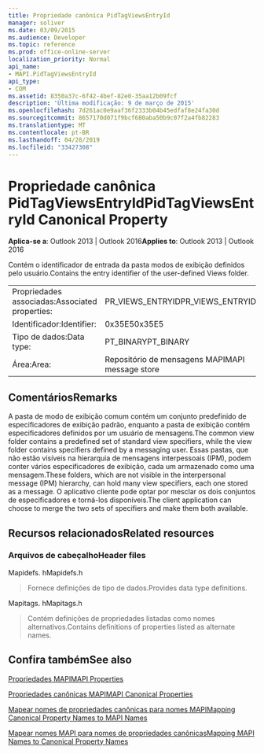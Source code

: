 ```yaml
---
title: Propriedade canônica PidTagViewsEntryId
manager: soliver
ms.date: 03/09/2015
ms.audience: Developer
ms.topic: reference
ms.prod: office-online-server
localization_priority: Normal
api_name:
- MAPI.PidTagViewsEntryId
api_type:
- COM
ms.assetid: 8350a37c-6f42-4bef-82e0-35aa12b09fcf
description: 'Última modificação: 9 de março de 2015'
ms.openlocfilehash: 7d261ac0e9aaf36f2333b04b45edfaf8e24fa30d
ms.sourcegitcommit: 8657170d071f9bcf680aba50b9c07f2a4fb82283
ms.translationtype: MT
ms.contentlocale: pt-BR
ms.lasthandoff: 04/28/2019
ms.locfileid: "33427308"
---
```

# <a name="pidtagviewsentryid-canonical-property"></a><span data-ttu-id="9ae68-103">Propriedade canônica PidTagViewsEntryId</span><span class="sxs-lookup"><span data-stu-id="9ae68-103">PidTagViewsEntryId Canonical Property</span></span>

  
  
<span data-ttu-id="9ae68-104">**Aplica-se a**: Outlook 2013 | Outlook 2016</span><span class="sxs-lookup"><span data-stu-id="9ae68-104">**Applies to**: Outlook 2013 | Outlook 2016</span></span> 
  
<span data-ttu-id="9ae68-105">Contém o identificador de entrada da pasta modos de exibição definidos pelo usuário.</span><span class="sxs-lookup"><span data-stu-id="9ae68-105">Contains the entry identifier of the user-defined Views folder.</span></span>
  
|||
|:-----|:-----|
|<span data-ttu-id="9ae68-106">Propriedades associadas:</span><span class="sxs-lookup"><span data-stu-id="9ae68-106">Associated properties:</span></span>  <br/> |<span data-ttu-id="9ae68-107">PR_VIEWS_ENTRYID</span><span class="sxs-lookup"><span data-stu-id="9ae68-107">PR_VIEWS_ENTRYID</span></span>  <br/> |
|<span data-ttu-id="9ae68-108">Identificador:</span><span class="sxs-lookup"><span data-stu-id="9ae68-108">Identifier:</span></span>  <br/> |<span data-ttu-id="9ae68-109">0x35E5</span><span class="sxs-lookup"><span data-stu-id="9ae68-109">0x35E5</span></span>  <br/> |
|<span data-ttu-id="9ae68-110">Tipo de dados:</span><span class="sxs-lookup"><span data-stu-id="9ae68-110">Data type:</span></span>  <br/> |<span data-ttu-id="9ae68-111">PT_BINARY</span><span class="sxs-lookup"><span data-stu-id="9ae68-111">PT_BINARY</span></span>  <br/> |
|<span data-ttu-id="9ae68-112">Área:</span><span class="sxs-lookup"><span data-stu-id="9ae68-112">Area:</span></span>  <br/> |<span data-ttu-id="9ae68-113">Repositório de mensagens MAPI</span><span class="sxs-lookup"><span data-stu-id="9ae68-113">MAPI message store</span></span>  <br/> |
   
## <a name="remarks"></a><span data-ttu-id="9ae68-114">Comentários</span><span class="sxs-lookup"><span data-stu-id="9ae68-114">Remarks</span></span>

<span data-ttu-id="9ae68-115">A pasta de modo de exibição comum contém um conjunto predefinido de especificadores de exibição padrão, enquanto a pasta de exibição contém especificadores definidos por um usuário de mensagens.</span><span class="sxs-lookup"><span data-stu-id="9ae68-115">The common view folder contains a predefined set of standard view specifiers, while the view folder contains specifiers defined by a messaging user.</span></span> <span data-ttu-id="9ae68-116">Essas pastas, que não estão visíveis na hierarquia de mensagens interpessoais (IPM), podem conter vários especificadores de exibição, cada um armazenado como uma mensagem.</span><span class="sxs-lookup"><span data-stu-id="9ae68-116">These folders, which are not visible in the interpersonal message (IPM) hierarchy, can hold many view specifiers, each one stored as a message.</span></span> <span data-ttu-id="9ae68-117">O aplicativo cliente pode optar por mesclar os dois conjuntos de especificadores e torná-los disponíveis.</span><span class="sxs-lookup"><span data-stu-id="9ae68-117">The client application can choose to merge the two sets of specifiers and make them both available.</span></span>
  
## <a name="related-resources"></a><span data-ttu-id="9ae68-118">Recursos relacionados</span><span class="sxs-lookup"><span data-stu-id="9ae68-118">Related resources</span></span>

### <a name="header-files"></a><span data-ttu-id="9ae68-119">Arquivos de cabeçalho</span><span class="sxs-lookup"><span data-stu-id="9ae68-119">Header files</span></span>

<span data-ttu-id="9ae68-120">Mapidefs. h</span><span class="sxs-lookup"><span data-stu-id="9ae68-120">Mapidefs.h</span></span>
  
> <span data-ttu-id="9ae68-121">Fornece definições de tipo de dados.</span><span class="sxs-lookup"><span data-stu-id="9ae68-121">Provides data type definitions.</span></span>
    
<span data-ttu-id="9ae68-122">Mapitags. h</span><span class="sxs-lookup"><span data-stu-id="9ae68-122">Mapitags.h</span></span>
  
> <span data-ttu-id="9ae68-123">Contém definições de propriedades listadas como nomes alternativos.</span><span class="sxs-lookup"><span data-stu-id="9ae68-123">Contains definitions of properties listed as alternate names.</span></span>
    
## <a name="see-also"></a><span data-ttu-id="9ae68-124">Confira também</span><span class="sxs-lookup"><span data-stu-id="9ae68-124">See also</span></span>



[<span data-ttu-id="9ae68-125">Propriedades MAPI</span><span class="sxs-lookup"><span data-stu-id="9ae68-125">MAPI Properties</span></span>](mapi-properties.md)
  
[<span data-ttu-id="9ae68-126">Propriedades canônicas MAPI</span><span class="sxs-lookup"><span data-stu-id="9ae68-126">MAPI Canonical Properties</span></span>](mapi-canonical-properties.md)
  
[<span data-ttu-id="9ae68-127">Mapear nomes de propriedades canônicas para nomes MAPI</span><span class="sxs-lookup"><span data-stu-id="9ae68-127">Mapping Canonical Property Names to MAPI Names</span></span>](mapping-canonical-property-names-to-mapi-names.md)
  
[<span data-ttu-id="9ae68-128">Mapear nomes MAPI para nomes de propriedades canônicas</span><span class="sxs-lookup"><span data-stu-id="9ae68-128">Mapping MAPI Names to Canonical Property Names</span></span>](mapping-mapi-names-to-canonical-property-names.md)

